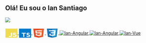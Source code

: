 ## Olá! Eu sou o Ian Santiago

<div>
  <a href="https://github.com/iansantf">
  <img height="180em" src="https://github-readme-stats.vercel.app/api?username=IanSantF&show_icons=true&theme=dark&include_all_commits=false&count_private=true"/>
 
</div>
  <div style="display: inline_block"><br>
  <img align="center" alt="Ian-Js" height="30" width="40" src="https://raw.githubusercontent.com/devicons/devicon/master/icons/javascript/javascript-plain.svg">
  <img align="center" alt="Ian-Ts" height="30" width="40" src="https://raw.githubusercontent.com/devicons/devicon/master/icons/typescript/typescript-plain.svg">
  <img align="center" alt="Ian-HTML" height="30" width="40" src="https://raw.githubusercontent.com/devicons/devicon/master/icons/html5/html5-original.svg">
  <img align="center" alt="Ian-CSS" height="30" width="40" src="https://raw.githubusercontent.com/devicons/devicon/master/icons/css3/css3-original.svg">
  <img align="center" alt="Ian-Angular" height="30" width="40" src="https://cdn.jsdelivr.net/gh/devicons/devicon/icons/angularjs/angularjs-original.svg"/>
  <img align="center" alt="Ian-Angular" height="30" width="40" src="https://cdn.jsdelivr.net/gh/devicons/devicon/icons/java/java-original-wordmark.svg" />
    <img align="center" alt="Ian-Vue" height="30" width="40" src= "https://cdn.jsdelivr.net/gh/devicons/devicon/icons/vuejs/vuejs-original.svg" />
          
</div>
